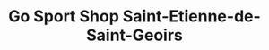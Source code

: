 ---
title: "Go Sport Shop Saint-Etienne-de-Saint-Geoirs"
url: /saint-etienne-de-saint-geoirs/go-sport-shop-saint-etienne-de-saint-geoirs/
shop: sports
---